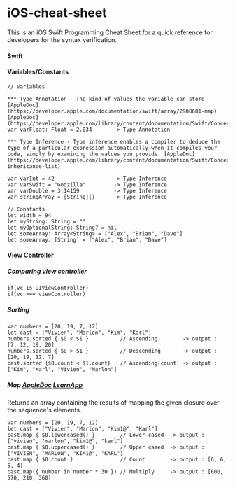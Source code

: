 # iOS-cheat-sheet
This is an iOS Swift Programming Cheat Sheet for a quick reference for developers for the syntax verification.

#### Swift

#### Variables/Constants
```
// Variables

*** Type Annotation - The kind of values the variable can store [AppleDoc](https://developer.apple.com/documentation/swift/array/2908681-map) [AppleDoc](https://developer.apple.com/library/content/documentation/Swift/Conceptual/Swift_Programming_Language/Types.html)
var varFloat: Float = 2.034       -> Type Annotation 

*** Type Inference - Type inference enables a compiler to deduce the type of a particular expression automatically when it compiles your code, simply by examining the values you provide. [AppleDoc](https://developer.apple.com/library/content/documentation/Swift/Conceptual/Swift_Programming_Language/Types.html#//apple_ref/swift/grammar/type-inheritance-list)

var varInt = 42                   -> Type Inference 
var varSwift = "Godzilla"         -> Type Inference
var varDouble = 3.14159           -> Type Inference
var stringArray = [String]()      -> Type Inference

// Constants
let width = 94
let myString: String = ""
let myOptionalString: String? = nil
let someArray: Array<String> = ["Alex", "Brian", "Dave"]
let someArray: [String] = ["Alex", "Brian", "Dave"]
```

#### View Controller

##### Comparing view controller
```
if(vc is UIViewController)
if(vc === viewController)
```

##### Sorting
```
var numbers = [20, 19, 7, 12]
let cast = ["Vivien", "Marlon", "Kim", "Karl"]
numbers.sorted { $0 < $1 }          // Ascending        -> output : [7, 12, 19, 20] 
numbers.sorted { $0 > $1 }          // Descending       -> output : [20, 19, 12, 7]
cast.sorted {$0.count < $1.count}   // Ascending(count) -> output : ["Kim", "Karl", "Vivien", "Marlon"]
```
##### Map [AppleDoc](https://developer.apple.com/documentation/swift/array/2908681-map) [LearnApp](https://learnappmaking.com/map-reduce-filter-swift-programming/)
Returns an array containing the results of mapping the given closure over the sequence's elements.
```
var numbers = [20, 19, 7, 12]
let cast = ["Vivien", "Marlon", "Kim1@", "Karl"]
cast.map { $0.lowercased() }        // Lower cased  -> output : ["vivien", "marlon", "kim1@", "karl"]
cast.map { $0.uppercased() }        // Upper cased  -> output : ["VIVIEN", "MARLON", "KIM1@", "KARL"]
cast.map { $0.count }               // Count        -> output : [6, 6, 5, 4]
cast.map({ number in number * 30 }) // Multiply     -> output : [600, 570, 210, 360]
```
